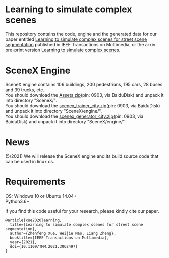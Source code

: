# Learning to simulate complex scenes
This repository contains the code, engine and the generated data for our paper entitled [Learning to simulate complex scenes for street scene segmentation](https://ieeexplore.ieee.org/document/9366432) published in IEEE Transactions on Multimedia, or the arxiv pre-print version [Learning to simulate complex scenes](https://arxiv.org/abs/2006.14611v1).<br>

# SceneX Engine
SceneX engine contains 106 buildings, 200 pedestrians, 195 cars, 28 buses and 39 trucks, etc.<br>
You should download the [Assets.zip](https://pan.baidu.com/s/1XBrKDDXbdV0yLcR2nlOwwA)(pin: 0903, via BaiduDisk) and unpack it into directory "SceneX/".<br>
You should download the [scenex_trainer_city.zip](https://pan.baidu.com/s/1XBrKDDXbdV0yLcR2nlOwwA)(pin: 0903, via BaiduDisk) and unpack it into directory "SceneX/engine/".<br>
You should download the [scenex_generator_city.zip](https://pan.baidu.com/s/1XBrKDDXbdV0yLcR2nlOwwA)(pin: 0903, via BaiduDisk) and unpack it into directory "SceneX/engine/".<br>

# News
(5/2021) We will release the SceneX engine and its build source code that can be used in linux os.<br>

# Requirements
OS: Windows 10 or Ubuntu 14.04+ <br>
Python3.6+ <br>

If you find this code useful for your research, please kindly cite our paper.<br>

```
@article{xue2020learning,
  title={Learning to simulate complex scenes for street scene segmentation},
  author={Zhenfeng Xue, Weijie Mao, Liang Zheng},
  booktitle={IEEE Transactions on Multimedia},
  year={2021},
  doi={10.1109/TMM.2021.3062497}
}
````
